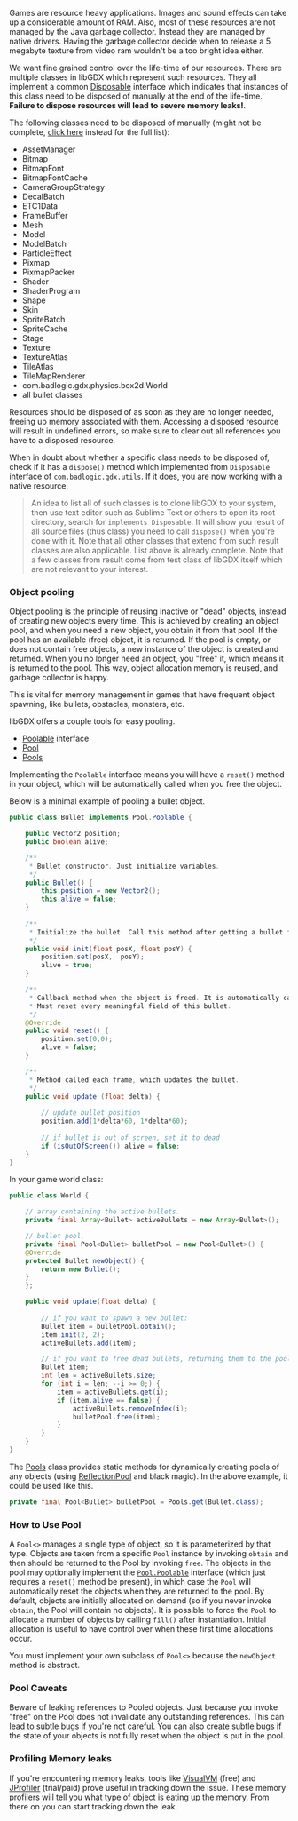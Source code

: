 Games are resource heavy applications. Images and sound effects can take up a considerable amount of RAM. Also, most of these resources are not managed by the Java garbage collector. Instead they are managed by native drivers. Having the garbage collector decide when to release a 5 megabyte texture from video ram wouldn't be a too bright idea either.

We want fine grained control over the life-time of our resources. There are multiple classes in libGDX which represent such resources. They all implement a common [Disposable](http://libgdx.badlogicgames.com/nightlies/docs/api/com/badlogic/gdx/utils/Disposable.html) interface which indicates that instances of this class need to be disposed of manually at the end of the life-time. **Failure to dispose resources will lead to severe memory leaks!**.

The following classes need to be disposed of manually (might not be complete, [click here](https://libgdx.badlogicgames.com/ci/nightlies/docs/api/com/badlogic/gdx/utils/Disposable.html) instead for the full list):

  * AssetManager
  * Bitmap
  * BitmapFont
  * BitmapFontCache
  * CameraGroupStrategy
  * DecalBatch
  * ETC1Data
  * FrameBuffer
  * Mesh
  * Model
  * ModelBatch
  * ParticleEffect
  * Pixmap
  * PixmapPacker
  * Shader
  * ShaderProgram
  * Shape
  * Skin
  * SpriteBatch
  * SpriteCache
  * Stage
  * Texture
  * TextureAtlas
  * TileAtlas
  * TileMapRenderer
  * com.badlogic.gdx.physics.box2d.World
  * all bullet classes

Resources should be disposed of as soon as they are no longer needed, freeing up memory associated with them. Accessing a disposed resource will result in undefined errors, so make sure to clear out all references you have to a disposed resource.

When in doubt about whether a specific class needs to be disposed of, check if it has a `dispose()` method which implemented from `Disposable` interface of `com.badlogic.gdx.utils`. If it does, you are now working with a native resource.

> An idea to list all of such classes is to clone libGDX to your system, then use text editor such as Sublime Text or others to open its root directory, search for `implements Disposable`. It will show you result of all source files (thus class) you need to call `dispose()` when you're done with it. Note that all other classes that extend from such result classes are also applicable. List above is already complete. Note that a few classes from result come from test class of libGDX itself which are not relevant to your interest.

### Object pooling ###

Object pooling is the principle of reusing inactive or "dead" objects, instead of creating new objects every time. This is achieved by creating an object pool, and when you need a new object, you obtain it from that pool. If the pool has an available (free) object, it is returned. If the pool is empty, or does not contain free objects, a new instance of the object is created and returned. When you no longer need an object, you "free" it, which means it is returned to the pool.
This way, object allocation memory is reused, and garbage collector is happy.

This is vital for memory management in games that have frequent object spawning, like bullets, obstacles, monsters, etc.

libGDX offers a couple tools for easy pooling.

  * [Poolable](http://libgdx.badlogicgames.com/nightlies/docs/api/com/badlogic/gdx/utils/Pool.Poolable.html) interface
  * [Pool](http://libgdx.badlogicgames.com/nightlies/docs/api/com/badlogic/gdx/utils/Pool.html)
  * [Pools](http://libgdx.badlogicgames.com/nightlies/docs/api/com/badlogic/gdx/utils/Pools.html)

Implementing the `Poolable` interface means you will have a `reset()` method in your object, which will be automatically called when you free the object.

Below is a minimal example of pooling a bullet object.

```java
public class Bullet implements Pool.Poolable {

    public Vector2 position;
    public boolean alive;

    /**
     * Bullet constructor. Just initialize variables.
     */
    public Bullet() {
        this.position = new Vector2();
        this.alive = false;
    }
    
    /**
     * Initialize the bullet. Call this method after getting a bullet from the pool.
     */
    public void init(float posX, float posY) {
    	position.set(posX,  posY);
    	alive = true;
    }

    /**
     * Callback method when the object is freed. It is automatically called by Pool.free()
     * Must reset every meaningful field of this bullet.
     */
    @Override
    public void reset() {
        position.set(0,0);
        alive = false;
    }

    /**
     * Method called each frame, which updates the bullet.
     */
    public void update (float delta) {
    	
    	// update bullet position
    	position.add(1*delta*60, 1*delta*60);
    	
    	// if bullet is out of screen, set it to dead
    	if (isOutOfScreen()) alive = false;
    }
}
```

In your game world class:
```java
public class World {

    // array containing the active bullets.
    private final Array<Bullet> activeBullets = new Array<Bullet>();

    // bullet pool.
    private final Pool<Bullet> bulletPool = new Pool<Bullet>() {
	@Override
	protected Bullet newObject() {
		return new Bullet();
	}
    };

    public void update(float delta) {
	
        // if you want to spawn a new bullet:
        Bullet item = bulletPool.obtain();
        item.init(2, 2);
        activeBullets.add(item);

        // if you want to free dead bullets, returning them to the pool:
    	Bullet item;
    	int len = activeBullets.size;
    	for (int i = len; --i >= 0;) {
    	    item = activeBullets.get(i);
    	    if (item.alive == false) {
    	        activeBullets.removeIndex(i);
    	        bulletPool.free(item);
    	    }
    	}
    }
}
```

The [Pools](http://libgdx.badlogicgames.com/nightlies/docs/api/com/badlogic/gdx/utils/Pools.html) class provides static methods for dynamically creating pools of any objects (using [ReflectionPool](http://libgdx.badlogicgames.com/nightlies/docs/api/com/badlogic/gdx/utils/ReflectionPool.html) and black magic). In the above example, it could be used like this.
```java
private final Pool<Bullet> bulletPool = Pools.get(Bullet.class);
```

### How to Use Pool

A `Pool<>` manages a single type of object, so it is parameterized by that type. Objects are taken from a specific `Pool` instance by invoking `obtain` and then should be returned to the Pool by invoking `free`.   The objects in the pool may optionally implement the [`Pool.Poolable`](http://libgdx.badlogicgames.com/nightlies/docs/api/com/badlogic/gdx/utils/Pool.Poolable.html) interface (which just requires a `reset()` method be present), in which case the `Pool` will automatically reset the objects when they are returned to the pool.  By default, objects are initially allocated on demand (so if you never invoke `obtain`, the Pool will contain no objects). It is possible to force the `Pool` to allocate a number of objects by calling `fill()` after instantiation. Initial allocation is useful to have control over when these first time allocations occur.

You must implement your own subclass of `Pool<>` because the `newObject` method is abstract.

### Pool Caveats

Beware of leaking references to Pooled objects.  Just because you invoke "free" on the Pool does not invalidate any outstanding references.  This can lead to subtle bugs if you're not careful.  You can also create subtle bugs if the state of your objects is not fully reset when the object is put in the pool.

### Profiling Memory leaks

If you're encountering memory leaks, tools like [VisualVM](https://visualvm.github.io/) (free) and [JProfiler](https://www.ej-technologies.com/products/jprofiler/overview.html) (trial/paid) prove useful in tracking down the issue. These memory profilers will tell you what type of object is eating up the memory. From there on you can start tracking down the leak.
